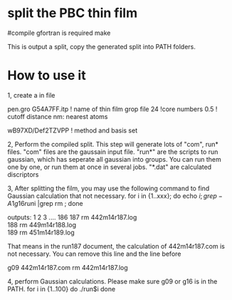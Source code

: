 # split the PBC thin film

#compile gfortran is required
make 

This is output a split, copy the generated split into PATH folders. 


# How to use it
1, create a  in file


pen.gro    G54A7FF.itp          ! name of thin film grop file
24                    !core numbers
0.5               ! cutoff distance nm: nearest atoms

wB97XD/Def2TZVPP           ! method and basis set



2, Perform the compiled split. This step will generate lots of "com", run* files.
"com" files are the gaussain input file.
"run*" are the scripts to run gaussian, which has seperate all gaussian into groups. You can run them one by one, or run them at once in several jobs. 
"*.dat" are calculated discriptors

3, After splitting the film, you may use  the following command to find Gaussian calculation that not necessary. 
for i in {1..xxx}; do echo $i; grep -A1 g16 run$i |grep rm ; done

outputs:
1
2
3
....
186
187
  rm 442m14r187.log      
188
  rm 449m14r188.log      
189
  rm 451m14r189.log      

That means in the run187 document, the calculation of 442m14r187.com is not necessary. You can remove this line and the line before

g09 442m14r187.com
 rm 442m14r187.log
 
 4, perform Gaussian calculations. Please make sure g09 or g16 is in the PATH.
 for i in {1..100}
 do
 ./run$i
 done
